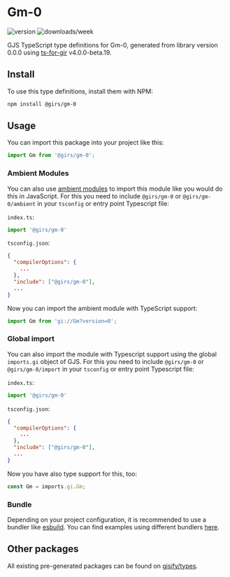 
# Gm-0

![version](https://img.shields.io/npm/v/@girs/gm-0)
![downloads/week](https://img.shields.io/npm/dw/@girs/gm-0)


GJS TypeScript type definitions for Gm-0, generated from library version 0.0.0 using [ts-for-gir](https://github.com/gjsify/ts-for-gir) v4.0.0-beta.19.


## Install

To use this type definitions, install them with NPM:
```bash
npm install @girs/gm-0
```

## Usage

You can import this package into your project like this:
```ts
import Gm from '@girs/gm-0';
```

### Ambient Modules

You can also use [ambient modules](https://github.com/gjsify/ts-for-gir/tree/main/packages/cli#ambient-modules) to import this module like you would do this in JavaScript.
For this you need to include `@girs/gm-0` or `@girs/gm-0/ambient` in your `tsconfig` or entry point Typescript file:

`index.ts`:
```ts
import '@girs/gm-0'
```

`tsconfig.json`:
```json
{
  "compilerOptions": {
    ...
  },
  "include": ["@girs/gm-0"],
  ...
}
```

Now you can import the ambient module with TypeScript support: 

```ts
import Gm from 'gi://Gm?version=0';
```

### Global import

You can also import the module with Typescript support using the global `imports.gi` object of GJS.
For this you need to include `@girs/gm-0` or `@girs/gm-0/import` in your `tsconfig` or entry point Typescript file:

`index.ts`:
```ts
import '@girs/gm-0'
```

`tsconfig.json`:
```json
{
  "compilerOptions": {
    ...
  },
  "include": ["@girs/gm-0"],
  ...
}
```

Now you have also type support for this, too:

```ts
const Gm = imports.gi.Gm;
```

### Bundle

Depending on your project configuration, it is recommended to use a bundler like [esbuild](https://esbuild.github.io/). You can find examples using different bundlers [here](https://github.com/gjsify/ts-for-gir/tree/main/examples).

## Other packages

All existing pre-generated packages can be found on [gjsify/types](https://github.com/gjsify/types).

